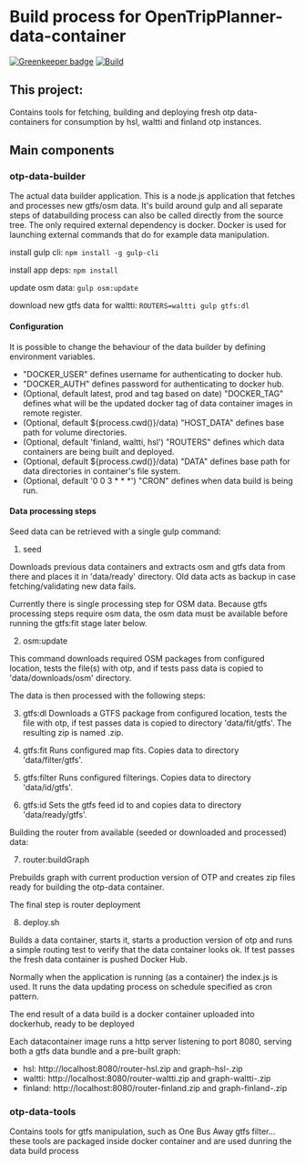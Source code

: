 # Build process for OpenTripPlanner-data-container

[![Greenkeeper badge](https://badges.greenkeeper.io/HSLdevcom/OpenTripPlanner-data-container.svg)](https://greenkeeper.io/)
[![Build](https://api.travis-ci.org/HSLdevcom/OpenTripPlanner-data-container.svg?branch=master)](https://travis-ci.org/HSLdevcom/OpenTripPlanner-data-container)

## This project:
Contains tools for fetching, building and deploying fresh otp data-containers
for consumption by hsl, waltti and finland otp instances.

## Main components

### otp-data-builder
The actual data builder application. This is a node.js application that fetches
and processes new gtfs/osm data. It's build around gulp and all separate steps of
databuilding process can also be called directly from the source tree. The only
required external dependency is docker. Docker is used for launching external
commands that do for example data manipulation.

install gulp cli:
  `npm install -g gulp-cli`

install app deps:
  `npm install`

update osm data:
  `gulp osm:update`

download new gtfs data for waltti:
  `ROUTERS=waltti gulp gtfs:dl`

#### Configuration
It is possible to change the behaviour of the data builder by defining environment variables.

* "DOCKER_USER" defines username for authenticating to docker hub.
* "DOCKER_AUTH" defines password for authenticating to docker hub.
* (Optional, default latest, prod and tag based on date) "DOCKER_TAG" defines what will be the updated docker tag of data container images in remote register.
* (Optional, default ${process.cwd()}/data) "HOST_DATA" defines base path for volume directories.
* (Optional, default 'finland, waltti, hsl') "ROUTERS" defines which data containers are being built and deployed.
* (Optional, default ${process.cwd()}/data) "DATA" defines base path for data directories in container's file system.
* (Optional, default '0 0 3 * * *') "CRON" defines when data build is being run.

#### Data processing steps

Seed data can be retrieved with a single gulp command:

1. seed

Downloads previous data containers and extracts osm and gtfs data from there
and places it in 'data/ready' directory. Old data acts as backup in case fetching/validating new data fails.

Currently there is single processing step for OSM data. Because gtfs processing steps require osm data,
the osm data must be available before running the gtfs:fit stage later below.

2. osm:update

This command downloads required OSM packages from configured location, tests the file(s) with otp,
and if tests pass data is copied to 'data/downloads/osm' directory.

The data is then processed with the following steps:

3. gtfs:dl
Downloads a GTFS package from configured location, tests the file with otp, if
test passes data is copied to directory 'data/fit/gtfs'. The resulting zip is named <feedid>.zip.

4. gtfs:fit
Runs configured map fits. Copies data to directory 'data/filter/gtfs'.

5. gtfs:filter
Runs configured filterings. Copies data to directory 'data/id/gtfs'.

6. gtfs:id
Sets the gtfs feed id to <id> and copies data to directory 'data/ready/gtfs'.

Building the router from available (seeded or downloaded and processed) data:

7. router:buildGraph

Prebuilds graph with current production version of OTP and creates zip files
ready for building the otp-data container.

The final step is router deployment

8. deploy.sh

Builds a data container, starts it, starts a production version of otp and runs
a simple routing test to verify that the data container looks ok. If test passes
the fresh data container is pushed Docker Hub.

Normally when the application is running (as a container) the index.js is used.
It runs the data updating process on schedule specified as cron pattern.

The end result of a data build is a docker container uploaded into dockerhub, ready to be deployed

Each datacontainer image runs a http server listening to port 8080, serving both a gtfs data bundle and a pre-built graph:
- hsl: http://localhost:8080/router-hsl.zip and graph-hsl-<otpversion>.zip
- waltti: http://localhost:8080/router-waltti.zip and graph-waltti-<otpversion>.zip
- finland: http://localhost:8080/router-finland.zip and graph-finland-<otpversion>.zip

### otp-data-tools
Contains tools for gtfs manipulation, such as One Bus Away gtfs filter...
these tools are packaged inside docker container and are used dunring the data build process

